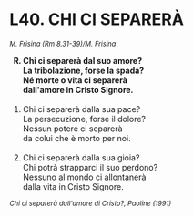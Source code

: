# L40. CHI CI SEPARERÀ

<sub><i>M. Frisina (Rm 8,31-39)/M. Frisina</i></sub>
<ol>
  <b><li type="A" value="18">Chi ci separerà dal suo amore?<br>
    La tribolazione, forse la spada?<br>
    Né morte o vita ci separerà<br>
    dall'amore in Cristo Signore.</li></b><br>
  <li value="1">Chi ci separerà dalla sua pace?<br>
    La persecuzione, forse il dolore?<br>
    Nessun potere ci separerà<br>
    da colui che è morto per noi.</li><br>
  <li>Chi ci separerà dalla sua gioia?<br>
    Chi potrà strapparci il suo perdono?<br>
    Nessuno al mondo ci allontanerà<br>
    dalla vita in Cristo Signore.</li>
</ol>
<sub><i>Chi ci separerà dall'amore di Cristo?, Paoline (1991)</i></sub>
